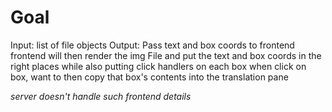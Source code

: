 # Goal

Input: list of file objects
Output: Pass text and box coords to frontend
frontend will then render the img File and put the text and box coords in the right places
while also putting click handlers on each box
when click on box, want to then copy that box's contents into the translation pane

_server doesn't handle such frontend details_
